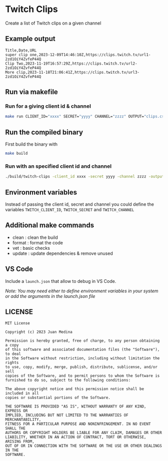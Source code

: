 # Twitch Clips

Create a list of Twitch clips on a given channel

## Example output

```csv
Title,Date,URL
super clip one,2023-12-09T14:46:10Z,https://clips.twitch.tv/url1-2zd1OiY4ZvfeP44Q
Clip Two,2023-11-19T16:57:29Z,https://clips.twitch.tv/url2-2zd1OiY4ZvfeP44Q
More clip,2023-11-18T21:06:41Z,https://clips.twitch.tv/url3-2zd1OiY4ZvfeP44Q
```

## Run via makefile

### Run for a giving client id & channel
```sh
make run CLIENT_ID="xxxx" SECRET="yyyy" CHANNEL="zzzz" OUTPUT="clips.csv"
```
## Run the compiled binary

First build the binary with

```sh
make build
```

### Run with an specified client id and channel
```sh
./build/twitch-clips -client_id xxxx -secret yyyy -channel zzzz -output clips.csv
```

## Environment variables

Instead of passing the client id, secret and channel you could define the variables `TWITCH_CLIENT_ID`, `TWITCH_SECRET` and `TWITCH_CHANNEL`

## Additional make commands

- clean : clean the build
- format : format the code
- vet : basic checks
- update : update dependencies & remove unused

## VS Code

Include a `launch.json` that allow to debug in VS Code.

*Note: You may need either to define environment variables in your system or add the arguments in the launch.json file*

## LICENSE
```
MIT License

Copyright (c) 2023 Juan Medina

Permission is hereby granted, free of charge, to any person obtaining a copy
of this software and associated documentation files (the "Software"), to deal
in the Software without restriction, including without limitation the rights
to use, copy, modify, merge, publish, distribute, sublicense, and/or sell
copies of the Software, and to permit persons to whom the Software is
furnished to do so, subject to the following conditions:

The above copyright notice and this permission notice shall be included in all
copies or substantial portions of the Software.

THE SOFTWARE IS PROVIDED "AS IS", WITHOUT WARRANTY OF ANY KIND, EXPRESS OR
IMPLIED, INCLUDING BUT NOT LIMITED TO THE WARRANTIES OF MERCHANTABILITY,
FITNESS FOR A PARTICULAR PURPOSE AND NONINFRINGEMENT. IN NO EVENT SHALL THE
AUTHORS OR COPYRIGHT HOLDERS BE LIABLE FOR ANY CLAIM, DAMAGES OR OTHER
LIABILITY, WHETHER IN AN ACTION OF CONTRACT, TORT OR OTHERWISE, ARISING FROM,
OUT OF OR IN CONNECTION WITH THE SOFTWARE OR THE USE OR OTHER DEALINGS IN THE
SOFTWARE.
```
